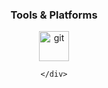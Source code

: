   <div style="text-align: center; flex: 1; margin: 10px;">
        <h3>Tools & Platforms</h3>
        <img height="48" src="https://in.xmssdn.micloud.mi.com/2/1527852807128/download_file?attachment=0&fn=MTcyNDQ4MzkwOA&ct=application%2Foctet-stream&meta=-3IGkVNQ9U4tTvnC0zGrKPVU7dnEN1lalrwJarYDUvNzcHdUEGulcF3bIPUxIHrkMWj18nURFLNMAzI76fOjDUgpnt-QG94rMLarE39VSw966ei1hqH9ZYYNq1d9UBoygVJBSrrMjjtDYwoJFSMAINHinIJPPad25dLShZU759jLfIYNGrAllKIxPuyDi-6XTgbXK-iFCLLGS8XcADhy_S0FM1sMT6T1J8laAgLbJHfj0TYLH6GyXvgHUMSJ-Fo&ts=1724570308000&sig=2E3v7wDEU3Pk_0K_oshjOMfQ8c0&_cachekey=07f014a0cac5b8421a94d6eb8c4dfc48" alt="git"/>
     
    </div>
